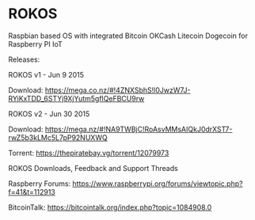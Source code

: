 # ROKOS
Raspbian based OS with integrated Bitcoin OKCash Litecoin Dogecoin for Raspberry PI IoT


Releases:

ROKOS v1 - Jun 9 2015 

Download: https://mega.co.nz/#!4ZNXSbhS!l0JwzW7J-RYiKxTDD_6STYj9XjYutm5gflQeFBCU9rw


ROKOS v2 - Jun 30 2015

Download: https://mega.nz/#!NA9TWBjC!RoAsvMMsAIQkJ0drXST7-rwZ5b3kLMc5L7pP92NUXWQ

Torrent: https://thepiratebay.vg/torrent/12079973

ROKOS Downloads, Feedback and Support Threads 

Raspberry Forums: https://www.raspberrypi.org/forums/viewtopic.php?f=41&t=112913

BitcoinTalk: https://bitcointalk.org/index.php?topic=1084908.0

